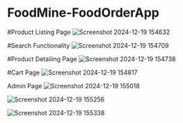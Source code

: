 # FoodMine-FoodOrderApp

#Product Listing Page
![Screenshot 2024-12-19 154632](https://github.com/user-attachments/assets/8e010706-1fb7-4928-86e5-c8ce9cd0f9da)

#Search Functionality
![Screenshot 2024-12-19 154709](https://github.com/user-attachments/assets/6da17893-fad1-479a-9518-4fb71f24ffdc)

#Product Detailing Page
![Screenshot 2024-12-19 154738](https://github.com/user-attachments/assets/f68073a6-1baf-4bb2-999e-c55bcd2cf349)

#Cart Page
![Screenshot 2024-12-19 154817](https://github.com/user-attachments/assets/6043e155-d4a9-436e-bd36-c032c5de1abe)

Admin Page
![Screenshot 2024-12-19 155018](https://github.com/user-attachments/assets/a895df4c-85ee-41b0-bd93-3525f303d1f4)

![Screenshot 2024-12-19 155256](https://github.com/user-attachments/assets/7a50865b-6948-47b8-9f1c-74f5a4c2fb7d)

![Screenshot 2024-12-19 155338](https://github.com/user-attachments/assets/075c4570-230d-49a0-8898-f0e967e81743)



